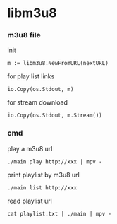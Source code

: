 # libm3u8


###  m3u8 file 

init

```
m := libm3u8.NewFromURL(nextURL)
```

for play list links

```
io.Copy(os.Stdout, m)
```

for stream download
```
io.Copy(os.Stdout, m.Stream())
```



### cmd

play a m3u8 url

```
./main play http://xxx | mpv -
```


print playlist by m3u8 url

```
./main list http://xxx
```

read playlist url

```
cat playlist.txt | ./main | mpv -
```
